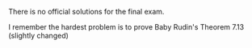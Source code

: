 There is no official solutions for the final exam. 

I remember the hardest problem is to prove Baby Rudin's Theorem 7.13 (slightly changed)